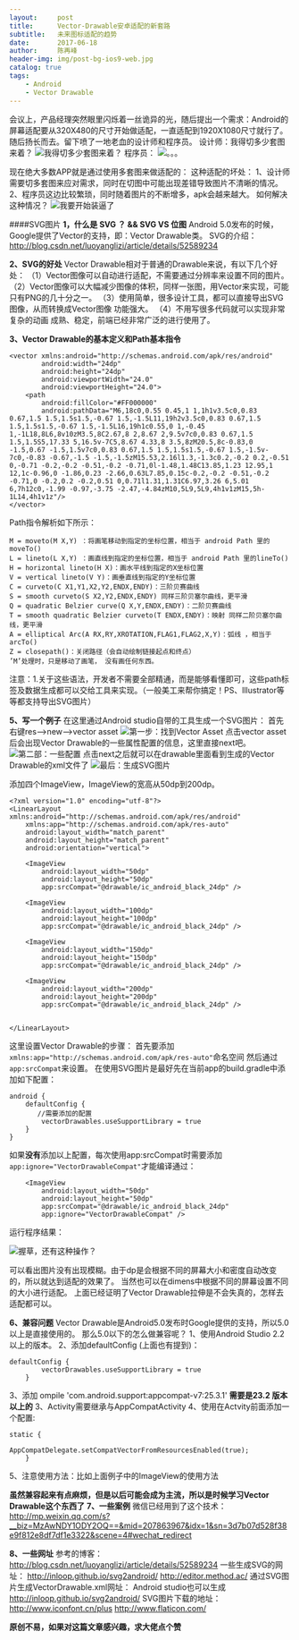 ```yaml
---
layout:     post
title:      Vector-Drawable安卓适配的新套路
subtitle:   未来图标适配的趋势
date:       2017-06-18
author:     陈再峰
header-img: img/post-bg-ios9-web.jpg
catalog: true
tags:
    - Android
    - Vector Drawable
---
```


会议上，产品经理突然眼里闪烁着一丝诡异的光，随后提出一个需求：Android的屏幕适配要从320X480的尺寸开始做适配，一直适配到1920X1080尺寸就行了。随后扬长而去。留下喷了一地老血的设计师和程序员。
设计师：我得切多少套图来着？
![我得切多少套图来着？](http://upload-images.jianshu.io/upload_images/1930161-43362a3841e50867.gif?imageMogr2/auto-orient/strip)
程序员：
![。。。](http://upload-images.jianshu.io/upload_images/1930161-f979727809239540.jpg?imageMogr2/auto-orient/strip%7CimageView2/2/w/1240)


现在绝大多数APP就是通过使用多套图来做适配的：
这种适配的坏处：
1、设计师需要切多套图来应对需求，同时在切图中可能出现差错导致图片不清晰的情况。
2、程序员这边比较繁琐，同时随着图片的不断增多，apk会越来越大。
如何解决这种情况？
![我要开始装逼了](http://upload-images.jianshu.io/upload_images/1930161-d91ddef1ec6333c7.jpg?imageMogr2/auto-orient/strip%7CimageView2/2/w/1240)

####SVG图片
**1，什么是 SVG ？ && SVG VS 位图**
Android 5.0发布的时候，Google提供了Vector的支持，即：Vector Drawable类。
SVG的介绍：http://blog.csdn.net/luoyanglizi/article/details/52589234


**2、SVG的好处**
Vector Drawable相对于普通的Drawable来说，有以下几个好处：
（1）Vector图像可以自动进行适配，不需要通过分辨率来设置不同的图片。
（2）Vector图像可以大幅减少图像的体积，同样一张图，用Vector来实现，可能只有PNG的几十分之一。
（3）使用简单，很多设计工具，都可以直接导出SVG图像，从而转换成Vector图像 功能强大。
（4）不用写很多代码就可以实现非常复杂的动画 成熟、稳定，前端已经非常广泛的进行使用了。

**3、Vector Drawable的基本定义和Path基本指令**
```
<vector xmlns:android="http://schemas.android.com/apk/res/android"
        android:width="24dp"
        android:height="24dp"
        android:viewportWidth="24.0"
        android:viewportHeight="24.0">
    <path
        android:fillColor="#FF000000"
        android:pathData="M6,18c0,0.55 0.45,1 1,1h1v3.5c0,0.83 0.67,1.5 1.5,1.5s1.5,-0.67 1.5,-1.5L11,19h2v3.5c0,0.83 0.67,1.5 1.5,1.5s1.5,-0.67 1.5,-1.5L16,19h1c0.55,0 1,-0.45 1,-1L18,8L6,8v10zM3.5,8C2.67,8 2,8.67 2,9.5v7c0,0.83 0.67,1.5 1.5,1.5S5,17.33 5,16.5v-7C5,8.67 4.33,8 3.5,8zM20.5,8c-0.83,0 -1.5,0.67 -1.5,1.5v7c0,0.83 0.67,1.5 1.5,1.5s1.5,-0.67 1.5,-1.5v-7c0,-0.83 -0.67,-1.5 -1.5,-1.5zM15.53,2.16l1.3,-1.3c0.2,-0.2 0.2,-0.51 0,-0.71 -0.2,-0.2 -0.51,-0.2 -0.71,0l-1.48,1.48C13.85,1.23 12.95,1 12,1c-0.96,0 -1.86,0.23 -2.66,0.63L7.85,0.15c-0.2,-0.2 -0.51,-0.2 -0.71,0 -0.2,0.2 -0.2,0.51 0,0.71l1.31,1.31C6.97,3.26 6,5.01 6,7h12c0,-1.99 -0.97,-3.75 -2.47,-4.84zM10,5L9,5L9,4h1v1zM15,5h-1L14,4h1v1z"/>
</vector>

```

Path指令解析如下所示：
```
M = moveto(M X,Y) ：将画笔移动到指定的坐标位置，相当于 android Path 里的moveTo()
L = lineto(L X,Y) ：画直线到指定的坐标位置，相当于 android Path 里的lineTo()
H = horizontal lineto(H X)：画水平线到指定的X坐标位置 
V = vertical lineto(V Y)：画垂直线到指定的Y坐标位置 
C = curveto(C X1,Y1,X2,Y2,ENDX,ENDY)：三阶贝赛曲线 
S = smooth curveto(S X2,Y2,ENDX,ENDY) 同样三阶贝塞尔曲线，更平滑 
Q = quadratic Belzier curve(Q X,Y,ENDX,ENDY)：二阶贝赛曲线 
T = smooth quadratic Belzier curveto(T ENDX,ENDY)：映射 同样二阶贝塞尔曲线，更平滑 
A = elliptical Arc(A RX,RY,XROTATION,FLAG1,FLAG2,X,Y)：弧线 ，相当于arcTo()
Z = closepath()：关闭路径（会自动绘制链接起点和终点）
’M’处理时，只是移动了画笔， 没有画任何东西。
```

注意：1.关于这些语法，开发者不需要全部精通，而是能够看懂即可，这些path标签及数据生成都可以交给工具来实现。（一般美工来帮你搞定！PS、Illustrator等等都支持导出SVG图片）

**5、写一个例子**
在这里通过Android studio自带的工具生成一个SVG图片：
首先右键res-->new-->vector asset
![第一步：找到Vector Asset](http://upload-images.jianshu.io/upload_images/1930161-63254cf28703ad63.png?imageMogr2/auto-orient/strip%7CimageView2/2/w/1240)
点击vector asset后会出现Vector Drawable的一些属性配置的信息，这里直接next吧。
![第二部：一些配置](http://upload-images.jianshu.io/upload_images/1930161-1401600271ce0d45.png?imageMogr2/auto-orient/strip%7CimageView2/2/w/1240)
点击next之后就可以在drawable里面看到生成的Vector Drawable的xml文件了
![最后：生成SVG图片](http://upload-images.jianshu.io/upload_images/1930161-3a48a81ff8debf57.png?imageMogr2/auto-orient/strip%7CimageView2/2/w/1240)


添加四个ImageView，ImageView的宽高从50dp到200dp。
```
<?xml version="1.0" encoding="utf-8"?>
<LinearLayout xmlns:android="http://schemas.android.com/apk/res/android"
    xmlns:app="http://schemas.android.com/apk/res-auto"
    android:layout_width="match_parent"
    android:layout_height="match_parent"
    android:orientation="vertical">

    <ImageView
        android:layout_width="50dp"
        android:layout_height="50dp"
        app:srcCompat="@drawable/ic_android_black_24dp" />

    <ImageView
        android:layout_width="100dp"
        android:layout_height="100dp"
        app:srcCompat="@drawable/ic_android_black_24dp" />

    <ImageView
        android:layout_width="150dp"
        android:layout_height="150dp"
        app:srcCompat="@drawable/ic_android_black_24dp" />

    <ImageView
        android:layout_width="200dp"
        android:layout_height="200dp"
        app:srcCompat="@drawable/ic_android_black_24dp" />


</LinearLayout>
```

这里设置Vector Drawable的步骤：
首先要添加   ``` xmlns:app="http://schemas.android.com/apk/res-auto"```命名空间
然后通过 ```app:srcCompat```来设置。
在使用SVG图片是最好先在当前app的build.gradle中添加如下配置：
```
android {
    defaultConfig {
       //需要添加的配置
        vectorDrawables.useSupportLibrary = true
    }
}
```
如果**没有**添加以上配置，每次使用app:srcCompat时需要添加```app:ignore="VectorDrawableCompat"```才能编译通过：
```
    <ImageView
        android:layout_width="50dp"
        android:layout_height="50dp"
        app:srcCompat="@drawable/ic_android_black_24dp"
        app:ignore="VectorDrawableCompat" />
```
运行程序结果：

![握草，还有这种操作？](http://upload-images.jianshu.io/upload_images/1930161-21c6b81de539b4e1.png?imageMogr2/auto-orient/strip%7CimageView2/2/w/1240)

可以看出图片没有出现模糊。由于dp是会根据不同的屏幕大小和密度自动改变的，所以就达到适配的效果了。
当然也可以在dimens中根据不同的屏幕设置不同的大小进行适配。
上面已经证明了Vector Drawable拉伸是不会失真的，怎样去适配都可以。

**6、兼容问题**
Vector Drawable是Android5.0发布时Google提供的支持，所以5.0以上是直接使用的。
那么5.0以下的怎么做兼容呢？
1、使用Android Studio 2.2以上的版本。
2、添加defaultConfig (上面也有提到)：
```
defaultConfig {
		vectorDrawables.useSupportLibrary = true
	}
```
3、添加 ompile 'com.android.support:appcompat-v7:25.3.1'   **需要是23.2 版本以上的**
3、Activity需要继承与AppCompatActivity
4、使用在Actvity前面添加一个配置:
```
static {
			AppCompatDelegate.setCompatVectorFromResourcesEnabled(true);
	}
```
5、注意使用方法：比如上面例子中的ImageView的使用方法


**虽然兼容起来有点麻烦，但是以后可能会成为主流，所以是时候学习Vector Drawable这个东西了**
**7、一些案例**
微信已经用到了这个技术：
http://mp.weixin.qq.com/s?__biz=MzAwNDY1ODY2OQ==&mid=207863967&idx=1&sn=3d7b07d528f38e9f812e8df7df1e3322&scene=4#wechat_redirect

**8、一些网址**
参考的博客：http://blog.csdn.net/luoyanglizi/article/details/52589234
一些生成SVG的网址：
http://inloop.github.io/svg2android/ 
http://editor.method.ac/
通过SVG图片生成VectorDrawable.xml网址：
Android studio也可以生成
http://inloop.github.io/svg2android/ 
SVG图片下载的地址：
http://www.iconfont.cn/plus 
http://www.flaticon.com/

**原创不易，如果对这篇文章感兴趣，求大佬点个赞**
